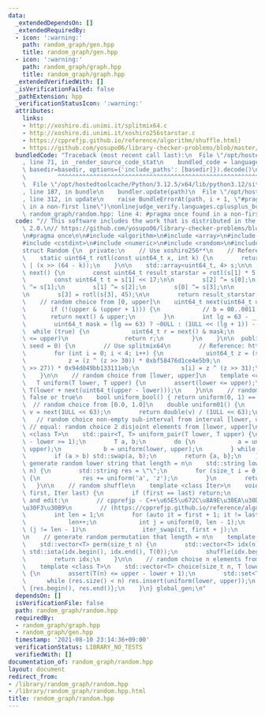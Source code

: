 ```yaml
---
data:
  _extendedDependsOn: []
  _extendedRequiredBy:
  - icon: ':warning:'
    path: random_graph/gen.hpp
    title: random_graph/gen.hpp
  - icon: ':warning:'
    path: random_graph/graph.hpp
    title: random_graph/graph.hpp
  _extendedVerifiedWith: []
  _isVerificationFailed: false
  _pathExtension: hpp
  _verificationStatusIcon: ':warning:'
  attributes:
    links:
    - http://xoshiro.di.unimi.it/splitmix64.c
    - http://xoshiro.di.unimi.it/xoshiro256starstar.c
    - https://cpprefjp.github.io/reference/algorithm/shuffle.html)
    - https://github.com/yosupo06/library-checker-problems/blob/master/common/random.h
  bundledCode: "Traceback (most recent call last):\n  File \"/opt/hostedtoolcache/Python/3.12.5/x64/lib/python3.12/site-packages/onlinejudge_verify/documentation/build.py\"\
    , line 71, in _render_source_code_stat\n    bundled_code = language.bundle(stat.path,\
    \ basedir=basedir, options={'include_paths': [basedir]}).decode()\n          \
    \         ^^^^^^^^^^^^^^^^^^^^^^^^^^^^^^^^^^^^^^^^^^^^^^^^^^^^^^^^^^^^^^^^^^^^^^^^^^^^^^^^^\n\
    \  File \"/opt/hostedtoolcache/Python/3.12.5/x64/lib/python3.12/site-packages/onlinejudge_verify/languages/cplusplus.py\"\
    , line 187, in bundle\n    bundler.update(path)\n  File \"/opt/hostedtoolcache/Python/3.12.5/x64/lib/python3.12/site-packages/onlinejudge_verify/languages/cplusplus_bundle.py\"\
    , line 312, in update\n    raise BundleErrorAt(path, i + 1, \"#pragma once found\
    \ in a non-first line\")\nonlinejudge_verify.languages.cplusplus_bundle.BundleErrorAt:\
    \ random_graph/random.hpp: line 4: #pragma once found in a non-first line\n"
  code: "// This software includes the work that is distributed in the Apache License\
    \ 2.0.\n// https://github.com/yosupo06/library-checker-problems/blob/master/common/random.h\n\
    \n#pragma once\n\n#include <algorithm>\n#include <array>\n#include <cassert>\n\
    #include <cstdint>\n#include <numeric>\n#include <random>\n#include <set>\n\n\
    struct Random {\n  private:\n    // Use xoshiro256**\n    // References: http://xoshiro.di.unimi.it/xoshiro256starstar.c\n\
    \    static uint64_t rotl(const uint64_t x, int k) {\n        return (x << k)\
    \ | (x >> (64 - k));\n    }\n\n    std::array<uint64_t, 4> s;\n\n    uint64_t\
    \ next() {\n        const uint64_t result_starstar = rotl(s[1] * 5, 7) * 9;\n\n\
    \        const uint64_t t = s[1] << 17;\n\n        s[2] ^= s[0];\n        s[3]\
    \ ^= s[1];\n        s[1] ^= s[2];\n        s[0] ^= s[3];\n\n        s[2] ^= t;\n\
    \n        s[3] = rotl(s[3], 45);\n\n        return result_starstar;\n    }\n\n\
    \    // random choice from [0, upper]\n    uint64_t next(uint64_t upper) {\n \
    \       if (!(upper & (upper + 1))) {\n            // b = 00..0011..11\n     \
    \       return next() & upper;\n        }\n        int lg = 63 - __builtin_clzll(upper);\n\
    \        uint64_t mask = (lg == 63) ? ~0ULL : (1ULL << (lg + 1)) - 1;\n      \
    \  while (true) {\n            uint64_t r = next() & mask;\n            if (r\
    \ <= upper)\n                return r;\n        }\n    }\n\n  public:\n    Random(uint64_t\
    \ seed = 0) {\n        // Use splitmix64\n        // Reference: http://xoshiro.di.unimi.it/splitmix64.c\n\
    \        for (int i = 0; i < 4; i++) {\n            uint64_t z = (seed += 0x9e3779b97f4a7c15);\n\
    \            z = (z ^ (z >> 30)) * 0xbf58476d1ce4e5b9;\n            z = (z ^ (z\
    \ >> 27)) * 0x94d049bb133111eb;\n            s[i] = z ^ (z >> 31);\n        }\n\
    \    }\n\n    // random choice from [lower, upper]\n    template <class T>\n \
    \   T uniform(T lower, T upper) {\n        assert(lower <= upper);\n        return\
    \ T(lower + next(uint64_t(upper - lower)));\n    }\n\n    // random choice from\
    \ false or true\n    bool uniform_bool() { return uniform(0, 1) == 1; }\n\n  \
    \  // random choice from [0.0, 1.0]\n    double uniform01() {\n        uint64_t\
    \ v = next(1ULL << 63);\n        return double(v) / (1ULL << 63);\n    }\n\n \
    \   // random choice non-empty sub-interval from interval [lower, upper)\n   \
    \ // equal: random choice 2 disjoint elements from [lower, upper]\n    template\
    \ <class T>\n    std::pair<T, T> uniform_pair(T lower, T upper) {\n        assert(upper\
    \ - lower >= 1);\n        T a, b;\n        do {\n            a = uniform(lower,\
    \ upper);\n            b = uniform(lower, upper);\n        } while (a == b);\n\
    \        if (a > b) std::swap(a, b);\n        return {a, b};\n    }\n\n    //\
    \ generate random lower string that length = n\n    std::string lower_string(size_t\
    \ n) {\n        std::string res = \"\";\n        for (size_t i = 0; i < n; i++)\
    \ {\n            res += uniform('a', 'z');\n        }\n        return res;\n \
    \   }\n\n    // random shuffle\n    template <class Iter>\n    void shuffle(Iter\
    \ first, Iter last) {\n        if (first == last) return;\n        // Reference\
    \ and edit:\n        // cpprefjp - C++\u65E5\u672C\u8A9E\u30EA\u30D5\u30A1\u30EC\
    \u30F3\u30B9\n        // (https://cpprefjp.github.io/reference/algorithm/shuffle.html)\n\
    \        int len = 1;\n        for (auto it = first + 1; it != last; it++) {\n\
    \            len++;\n            int j = uniform(0, len - 1);\n            if\
    \ (j != len - 1)\n                iter_swap(it, first + j);\n        }\n    }\n\
    \n    // generate random permutation that length = n\n    template <class T>\n\
    \    std::vector<T> perm(size_t n) {\n        std::vector<T> idx(n);\n       \
    \ std::iota(idx.begin(), idx.end(), T(0));\n        shuffle(idx.begin(), idx.end());\n\
    \        return idx;\n    }\n\n    // random choise n elements from [lower, upper]\n\
    \    template <class T>\n    std::vector<T> choice(size_t n, T lower, T upper)\
    \ {\n        assert(T(n) <= upper - lower + 1);\n        std::set<T> res;\n  \
    \      while (res.size() < n) res.insert(uniform(lower, upper));\n        return\
    \ {res.begin(), res.end()};\n    }\n} global_gen;\n"
  dependsOn: []
  isVerificationFile: false
  path: random_graph/random.hpp
  requiredBy:
  - random_graph/graph.hpp
  - random_graph/gen.hpp
  timestamp: '2021-08-10 23:14:36+09:00'
  verificationStatus: LIBRARY_NO_TESTS
  verifiedWith: []
documentation_of: random_graph/random.hpp
layout: document
redirect_from:
- /library/random_graph/random.hpp
- /library/random_graph/random.hpp.html
title: random_graph/random.hpp
---
```

